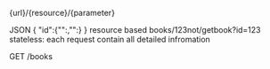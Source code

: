 {url}/{resource}/{parameter}

JSON
{
    "id":{"":,"":}
}
resource based books/123not/getbook?id=123
stateless: each request contain all detailed infromation

GET /books